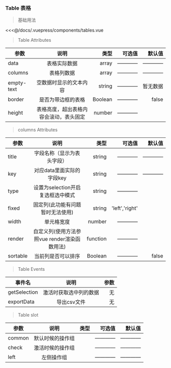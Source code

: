 

### Table 表格

>基础用法

<tables></tables>

<<<@/docs/.vuepress/components/tables.vue

>Table  Attributes

| 参数        | 说明           | 类型  | 可选值  |默认值  |
| ------------- |:-------------:| -----:| -----:| -----:|
|data| 表格实际数据  | array |———— |———— |
|columns| 表格列数据  | array |———— |———— |
|empty-text| 空数据时显示的文本内容  | string  |———— |暂无数据 |
|border| 是否为带边框的表格  | Boolean  |———— |false |
|height|表格高度，超出表格内容会滚动，表头固定  | number  |———— | |

>columns  Attributes

| 参数        | 说明           | 类型  | 可选值  |默认值  |
| ------------- |:-------------:| -----:| -----:| -----:|
|title| 字段名称（显示为表头字段）  | string |———— |———— |
|key| 对应data里面实际的字段key  | string |———— |———— |
|type| 设置为selection开启复选框选中模式  | string  |———— | |
|fixed| 固定列(此功能有问题暂时无法使用)               | string  |'left','right' | |
|width|单元格宽度 | number  |———— | |
|render|自定义列(使用方法参照vue render渲染函数用法) | function  |———— | |
|sortable|当前列是否可以排序| Boolean  |———— | false |



>Table  Events

| 事件名        | 说明           | 参数  | 
| ------------- |:-------------:| -----:| 
| getSelection        | 激活时获取选中列的数据| 无 |
| exportData        | 导出csv文件| 无 |


>Table slot 

| 参数        | 说明           | 类型  | 可选值  |默认值  |
| ------------- |:-------------:| -----:| -----:| -----:|
| common| 默认时候的操作组    | |———— |———— |
| check| 激活时候的操作组    |  |———— |———— |
| left| 左侧操作组   |  |———— |———— |


